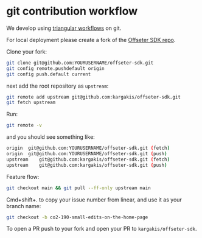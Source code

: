 # git contribution workflow

We develop using [triangular workflows](https://github.blog/2015-07-29-git-2-5-including-multiple-worktrees-and-triangular-workflows/#improved-support-for-triangular-workflows) on git.

For local deployment please create a fork of the [Offseter SDK repo](https://github.com/kargakis/offseter-sdk).

Clone your fork:

```bash
git clone git@github.com:YOURUSERNAME/offseter-sdk.git
git config remote.pushdefault origin
git config push.default current
```

next add the root repository as `upstream`:

```bash
git remote add upstream git@github.com:kargakis/offseter-sdk.git
git fetch upstream
```

Run:

```bash
git remote -v
```

and you should see something like:

```bash
origin	git@github.com:YOURUSERNAME/offseter-sdk.git (fetch)
origin	git@github.com:YOURUSERNAME/offseter-sdk.git (push)
upstream	git@github.com:kargakis/offseter-sdk.git (fetch)
upstream	git@github.com:kargakis/offseter-sdk.git (push)
```

Feature flow:

```bash
git checkout main && git pull --ff-only upstream main
```

Cmd+shift+. to copy your issue number from linear, and use it as your branch name:

```bash
git checkout -b co2-190-small-edits-on-the-home-page
```

To open a PR push to your fork and open your PR to `kargakis/offseter-sdk`.